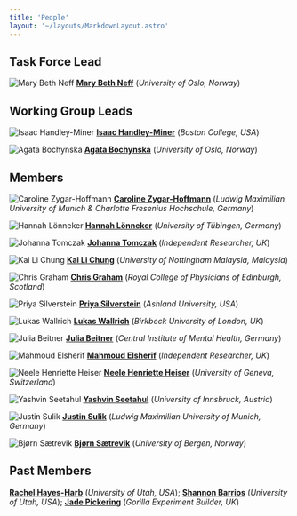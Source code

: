 ```yaml
---
title: 'People'
layout: '~/layouts/MarkdownLayout.astro'
---
```


## Task Force Lead

![Mary Beth Neff](../assets/images/people/MBN_circle.jpg)<!--rehype:style=width:200px;&class=rounded-full-->
[**Mary Beth Neff**](https://www.hf.uio.no/ifikk/english/people/aca/philosophy/temporary/maryen/)<!--rehype:target=_blank--> (_University of Oslo, Norway_)

## Working Group Leads

![Isaac Handley-Miner](../assets/images/people/IHM_circle.jpg)<!--rehype:style=width:200px;&class=rounded-full-->
[**Isaac Handley-Miner**](https://moralitylab.bc.edu/people/isaac-handley-miner-2/)<!--rehype:target=_blank--> (_Boston College, USA_)

![Agata Bochynska](../assets/images/people/AB_circle.jpg)<!--rehype:style=width:200px;&class=rounded-full-->
[**Agata Bochynska**](https://www.ub.uio.no/english/about/people/samdig/open-research/agatabo/)<!--rehype:target=_blank--> (_University of Oslo, Norway_)

## Members

![Caroline Zygar-Hoffmann](../assets/images/people/CZH_circle.jpg)<!--rehype:style=width:200px;&class=rounded-full-->
[**Caroline Zygar-Hoffmann**](https://psycaroly.github.io/)<!--rehype:target=_blank--> (_Ludwig Maximilian University of Munich & Charlotte Fresenius Hochschule, Germany_)

![Hannah Lönneker](../assets/images/people/HL_circle.jpg)<!--rehype:style=width:200px;&class=rounded-full-->
[**Hannah Lönneker**](https://uni-tuebingen.de/en/faculties/faculty-of-science/departments/psychology/research-groups/diagnostics-and-cognitive-neuropsychology/research-group/staff/hannah-dorothea-loenneker/)<!--rehype:target=_blank--> (_University of Tübingen, Germany_)

![Johanna Tomczak](../assets/images/people/JT_circle.jpg)<!--rehype:style=width:200px;&class=rounded-full-->
[**Johanna Tomczak**](https://www.linkedin.com/in/johanna-tomczak/)<!--rehype:target=_blank--> (_Independent Researcher, UK_)

![Kai Li Chung](../assets/images/people/KLC_circle.jpg)<!--rehype:style=width:200px;&class=rounded-full-->
[**Kai Li Chung**](https://www.nottingham.edu.my/Psychology/People/kaili.chung)<!--rehype:target=_blank--> (_University of Nottingham Malaysia, Malaysia_)

![Chris Graham](../assets/images/people/CG.jpg)<!--rehype:style=width:200px;&class=rounded-full-->
[**Chris Graham**](https://www.linkedin.com/in/christopher-j-graham/)<!--rehype:target=_blank--> (_Royal College of Physicians of Edinburgh, Scotland_)

![Priya Silverstein](../assets/images/people/PS.jpeg)<!--rehype:style=width:200px;&class=rounded-full-->
[**Priya Silverstein**](https://www.priyasilverstein.com/)<!--rehype:target=_blank--> (_Ashland University, USA_)

![Lukas Wallrich](../assets/images/people/LW.jpg)<!--rehype:style=width:200px;&class=rounded-full-->
[**Lukas Wallrich**](https://www.lukaswallrich.coffee/)<!--rehype:target=_blank--> (_Birkbeck University of London, UK_)

![Julia Beitner](../assets/images/people/JB.JPG)<!--rehype:style=width:200px;&class=rounded-full-->
[**Julia Beitner**](https://www.juliabeitner.com/)<!--rehype:target=_blank--> (_Central Institute of Mental Health, Germany_)

![Mahmoud Elsherif](../assets/images/PRP_TF_Logo.png)<!--rehype:style=width:200px;&class=rounded-full-->
[**Mahmoud Elsherif**](https://www.linkedin.com/in/mahmoud-elsherif-020194134/)<!--rehype:target=_blank--> (_Independent Researcher, UK_)

![Neele Henriette Heiser](../assets/images/PRP_TF_Logo.png)<!--rehype:style=width:200px;&class=rounded-full-->
[**Neele Henriette Heiser**](https://scholar.google.com/citations?user=O1hLYnYAAAAJ&hl=de&oi=ao/)<!--rehype:target=_blank--> (_University of Geneva, Switzerland_)

![Yashvin Seetahul](../assets/images/PRP_TF_Logo.png)<!--rehype:style=width:200px;&class=rounded-full-->
[**Yashvin Seetahul**](https://www.uibk.ac.at/de/psychologie/mitarbeiter/seetahul/)<!--rehype:target=_blank--> (_University of Innsbruck, Austria_)

![Justin Sulik](../assets/images/PRP_TF_Logo.png)<!--rehype:style=width:200px;&class=rounded-full-->
[**Justin Sulik**](http://justinsulik.com/)<!--rehype:target=_blank--> (_Ludwig Maximilian University of Munich, Germany_)

![Bjørn Sætrevik](../assets/images/PRP_TF_Logo.png)<!--rehype:style=width:200px;&class=rounded-full-->
[**Bjørn Sætrevik**](https://www4.uib.no/finn-ansatte/Bj%C3%B8rn.S%C3%A6trevik)<!--rehype:target=_blank--> (_University of Bergen, Norway_)

## Past Members
[**Rachel Hayes-Harb**](https://profiles.faculty.utah.edu/u0459139) (_University of Utah, USA_); [**Shannon Barrios**](https://profiles.faculty.utah.edu/u0907833) (_University of Utah, USA_); [**Jade Pickering**](https://www.linkedin.com/in/jadespickering/) (_Gorilla Experiment Builder, UK_)

